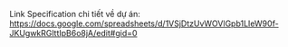 Link Specification chi tiết về dự án: https://docs.google.com/spreadsheets/d/1VSjDtzUvWOVlGpb1LIeW90f-JKUgwkRGlttIpB6o8jA/edit#gid=0
